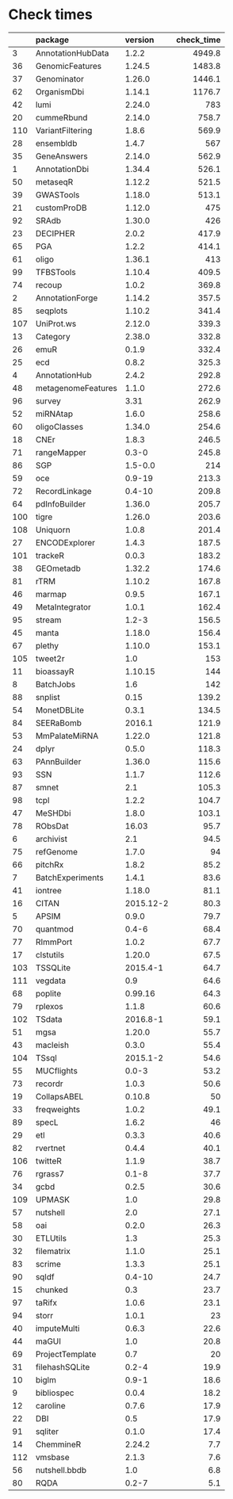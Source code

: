 # Check times

|    |package            |version   | check_time|
|:---|:------------------|:---------|----------:|
|3   |AnnotationHubData  |1.2.2     |     4949.8|
|36  |GenomicFeatures    |1.24.5    |     1483.8|
|37  |Genominator        |1.26.0    |     1446.1|
|62  |OrganismDbi        |1.14.1    |     1176.7|
|42  |lumi               |2.24.0    |        783|
|20  |cummeRbund         |2.14.0    |      758.7|
|110 |VariantFiltering   |1.8.6     |      569.9|
|28  |ensembldb          |1.4.7     |        567|
|35  |GeneAnswers        |2.14.0    |      562.9|
|1   |AnnotationDbi      |1.34.4    |      526.1|
|50  |metaseqR           |1.12.2    |      521.5|
|39  |GWASTools          |1.18.0    |      513.1|
|21  |customProDB        |1.12.0    |        475|
|92  |SRAdb              |1.30.0    |        426|
|23  |DECIPHER           |2.0.2     |      417.9|
|65  |PGA                |1.2.2     |      414.1|
|61  |oligo              |1.36.1    |        413|
|99  |TFBSTools          |1.10.4    |      409.5|
|74  |recoup             |1.0.2     |      369.8|
|2   |AnnotationForge    |1.14.2    |      357.5|
|85  |seqplots           |1.10.2    |      341.4|
|107 |UniProt.ws         |2.12.0    |      339.3|
|13  |Category           |2.38.0    |      332.8|
|26  |emuR               |0.1.9     |      332.4|
|25  |ecd                |0.8.2     |      325.3|
|4   |AnnotationHub      |2.4.2     |      292.8|
|48  |metagenomeFeatures |1.1.0     |      272.6|
|96  |survey             |3.31      |      262.9|
|52  |miRNAtap           |1.6.0     |      258.6|
|60  |oligoClasses       |1.34.0    |      254.6|
|18  |CNEr               |1.8.3     |      246.5|
|71  |rangeMapper        |0.3-0     |      245.8|
|86  |SGP                |1.5-0.0   |        214|
|59  |oce                |0.9-19    |      213.3|
|72  |RecordLinkage      |0.4-10    |      209.8|
|64  |pdInfoBuilder      |1.36.0    |      205.7|
|100 |tigre              |1.26.0    |      203.6|
|108 |Uniquorn           |1.0.8     |      201.4|
|27  |ENCODExplorer      |1.4.3     |      187.5|
|101 |trackeR            |0.0.3     |      183.2|
|38  |GEOmetadb          |1.32.2    |      174.6|
|81  |rTRM               |1.10.2    |      167.8|
|46  |marmap             |0.9.5     |      167.1|
|49  |MetaIntegrator     |1.0.1     |      162.4|
|95  |stream             |1.2-3     |      156.5|
|45  |manta              |1.18.0    |      156.4|
|67  |plethy             |1.10.0    |      153.1|
|105 |tweet2r            |1.0       |        153|
|11  |bioassayR          |1.10.15   |        144|
|8   |BatchJobs          |1.6       |        142|
|88  |snplist            |0.15      |      139.2|
|54  |MonetDBLite        |0.3.1     |      134.5|
|84  |SEERaBomb          |2016.1    |      121.9|
|53  |MmPalateMiRNA      |1.22.0    |      121.8|
|24  |dplyr              |0.5.0     |      118.3|
|63  |PAnnBuilder        |1.36.0    |      115.6|
|93  |SSN                |1.1.7     |      112.6|
|87  |smnet              |2.1       |      105.3|
|98  |tcpl               |1.2.2     |      104.7|
|47  |MeSHDbi            |1.8.0     |      103.1|
|78  |RObsDat            |16.03     |       95.7|
|6   |archivist          |2.1       |       94.5|
|75  |refGenome          |1.7.0     |         94|
|66  |pitchRx            |1.8.2     |       85.2|
|7   |BatchExperiments   |1.4.1     |       83.6|
|41  |iontree            |1.18.0    |       81.1|
|16  |CITAN              |2015.12-2 |       80.3|
|5   |APSIM              |0.9.0     |       79.7|
|70  |quantmod           |0.4-6     |       68.4|
|77  |RImmPort           |1.0.2     |       67.7|
|17  |clstutils          |1.20.0    |       67.5|
|103 |TSSQLite           |2015.4-1  |       64.7|
|111 |vegdata            |0.9       |       64.6|
|68  |poplite            |0.99.16   |       64.3|
|79  |rplexos            |1.1.8     |       60.6|
|102 |TSdata             |2016.8-1  |       59.1|
|51  |mgsa               |1.20.0    |       55.7|
|43  |macleish           |0.3.0     |       55.4|
|104 |TSsql              |2015.1-2  |       54.6|
|55  |MUCflights         |0.0-3     |       53.2|
|73  |recordr            |1.0.3     |       50.6|
|19  |CollapsABEL        |0.10.8    |         50|
|33  |freqweights        |1.0.2     |       49.1|
|89  |specL              |1.6.2     |         46|
|29  |etl                |0.3.3     |       40.6|
|82  |rvertnet           |0.4.4     |       40.1|
|106 |twitteR            |1.1.9     |       38.7|
|76  |rgrass7            |0.1-8     |       37.7|
|34  |gcbd               |0.2.5     |       30.6|
|109 |UPMASK             |1.0       |       29.8|
|57  |nutshell           |2.0       |       27.1|
|58  |oai                |0.2.0     |       26.3|
|30  |ETLUtils           |1.3       |       25.3|
|32  |filematrix         |1.1.0     |       25.1|
|83  |scrime             |1.3.3     |       25.1|
|90  |sqldf              |0.4-10    |       24.7|
|15  |chunked            |0.3       |       23.7|
|97  |taRifx             |1.0.6     |       23.1|
|94  |storr              |1.0.1     |         23|
|40  |imputeMulti        |0.6.3     |       22.6|
|44  |maGUI              |1.0       |       20.8|
|69  |ProjectTemplate    |0.7       |         20|
|31  |filehashSQLite     |0.2-4     |       19.9|
|10  |biglm              |0.9-1     |       18.6|
|9   |bibliospec         |0.0.4     |       18.2|
|12  |caroline           |0.7.6     |       17.9|
|22  |DBI                |0.5       |       17.9|
|91  |sqliter            |0.1.0     |       17.4|
|14  |ChemmineR          |2.24.2    |        7.7|
|112 |vmsbase            |2.1.3     |        7.6|
|56  |nutshell.bbdb      |1.0       |        6.8|
|80  |RQDA               |0.2-7     |        5.1|


